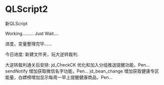 # QLScript2
新QLScript

Working.........
Just Wait....

进度，变量整理完毕......

今日进度: 新建文件夹，玩大逆转裁判.

大逆转裁判通关后安排:
jd_CheckCK 优化和加入分组推送提醒功能，Pen...
sendNotify 增加获取微信名字功能，Pen...
jd_bean_change 增加获取健康专区能量，白嫖榜增加显示每周一早上提醒健康商品，Pen...
